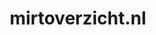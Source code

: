 ---
layout: post
title:  "mirtoverzicht.nl"
internal_url:  "/dutchgov/mirtoverzicht.nl.html"
subdomains_count: 5
all_subdomains_count: 11
urls_count: 4
ssl_rank: 0
http_rank: 70
url_link: /data/mirtoverzicht.nl/urls.txt
all_subdomains_link: /data/mirtoverzicht.nl/all_subdomains.txt
subdomains_link: /data/mirtoverzicht.nl/subdomains.txt
categories: dutchgov
---